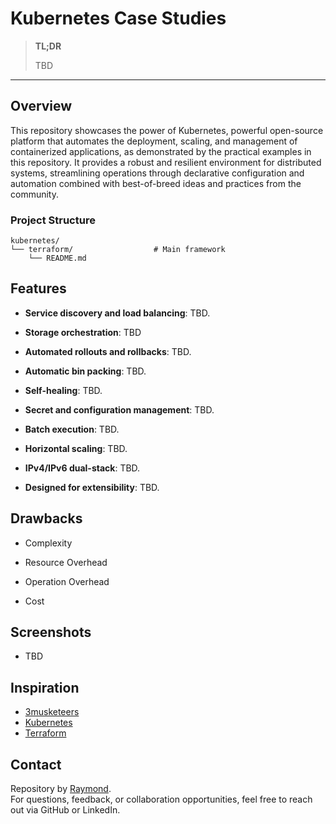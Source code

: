 # Kubernetes Case Studies

> **TL;DR**
>
> TBD

---

## Overview

This repository showcases the power of Kubernetes, powerful open-source platform that automates the deployment, scaling, and management of containerized applications, as demonstrated by the practical examples in this repository. It provides a robust and resilient environment for distributed systems, streamlining operations through declarative configuration and automation combined with best-of-breed ideas and practices from the community.

### Project Structure

```
kubernetes/
└── terraform/                  # Main framework
    └── README.md
```

## Features

- **Service discovery and load balancing**: TBD.

- **Storage orchestration**: TBD

- **Automated rollouts and rollbacks**: TBD.

- **Automatic bin packing**: TBD.

- **Self-healing**: TBD.

- **Secret and configuration management**: TBD.

- **Batch execution**: TBD.

- **Horizontal scaling**: TBD.

- **IPv4/IPv6 dual-stack**: TBD.

- **Designed for extensibility**: TBD.

## Drawbacks

- Complexity

- Resource Overhead

- Operation Overhead

- Cost

## Screenshots

- TBD

## Inspiration

- [3musketeers](https://3musketeers.io/)
- [Kubernetes](https://kubernetes.io/)
- [Terraform](https://developer.hashicorp.com/terraform/)

## Contact

Repository by [Raymond](https://github.com/raymondsquared).  
For questions, feedback, or collaboration opportunities, feel free to reach out via GitHub or LinkedIn.
